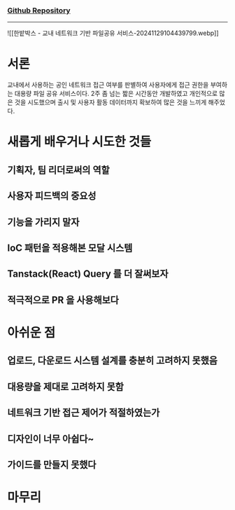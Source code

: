 ### [Github Repository](https://github.com/galaxy4276/HANBAT_BOX)

---

![[한밭박스 - 교내 네트워크 기반 파일공유 서비스-20241129104439799.webp]]

# 서론
교내에서 사용하는 공인 네트워크 접근 여부를 판별하여 사용자에게 접근 권한을 부여하는 대용량 파일 공유 서비스이다.
2주 좀 넘는 짧은 시간동안 개발하였고 개인적으로 많은 것을 시도했으며 출시 및 사용자 활동 데이터까지 확보하여 많은 것을 느끼게 해주었다.

# 새롭게 배우거나 시도한 것들

## 기획자, 팀 리더로써의 역할
## 사용자 피드백의 중요성
## 기능을 가리지 말자
## IoC 패턴을 적용해본 모달 시스템
## Tanstack(React) Query 를 더 잘써보자
## 적극적으로 PR 을 사용해보다


# 아쉬운 점

## 업로드, 다운로드 시스템 설계를 충분히 고려하지 못했음

## 대용량을 제대로 고려하지 못함

## 네트워크 기반 접근 제어가 적절하였는가

## 디자인이 너무 아쉽다~

## 가이드를 만들지 못했다


# 마무리
